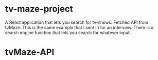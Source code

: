 # tv-maze-project

A React application that lets you search for tv-shows. Fetched API from tvMaze. This is the same example that I sent in for an interview.
There is a search engine function that lets you search for whatever input.
# tvMaze-API
